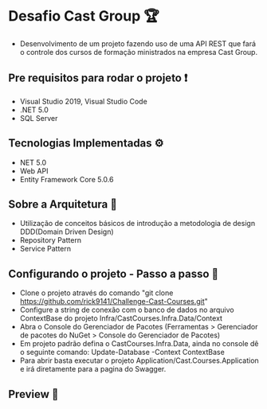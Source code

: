 
# Desafio Cast Group 🏆

-   Desenvolvimento de um projeto fazendo uso de uma API REST que fará o controle dos cursos de formação ministrados na empresa Cast Group.

## [](https://github.com/rick9141/challenger-cast-courses#para-rodar-esse-projeto-voc%C3%AA-vai-precisar-das-seguintes-ferramentas-exclamation)Pre requisitos para rodar o projeto  ❗

-   Visual Studio 2019, Visual Studio Code
-   .NET 5.0
-   SQL Server

## [](https://github.com/rick9141/challenger-cast-courses#tecnologias-implementadas-)Tecnologias Implementadas  ⚙

-   NET 5.0
-   Web API
-   Entity Framework Core 5.0.6

## [](https://github.com/rick9141/challenger-cast-courses#sobre-a-arquitetura-)Sobre a Arquitetura  📐

-   Utilização de conceitos básicos de introdução a metodologia de design DDD(Domain Driven Design)
-   Repository Pattern
-   Service Pattern


## [](https://github.com/rick9141/challenger-cast-courses#configurando-o-projeto-)Configurando o projeto - Passo a passo 🔨

-   Clone o projeto através do comando "git clone https://github.com/rick9141/Challenge-Cast-Courses.git"
-   Configure a string de conexão com o banco de dados no arquivo ContextBase do projeto Infra/CastCourses.Infra.Data/Context
-   Abra o Console do Gerenciador de Pacotes (Ferramentas > Gerenciador de pacotes do NuGet > Console do Gerenciador de Pacotes)
-   Em projeto padrão defina o CastCourses.Infra.Data, ainda no console dê o seguinte comando: Update-Database -Context ContextBase
-   Para abrir basta executar o projeto Application/Cast.Courses.Application e irá diretamente para a pagina do Swagger.


## [](https://github.com/rick9141/challenger-cast-courses#tecnologias-implementadas-)Preview  🎥
